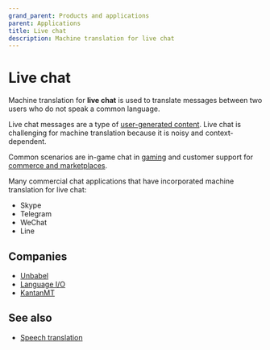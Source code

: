 ```yaml
---
grand_parent: Products and applications
parent: Applications
title: Live chat
description: Machine translation for live chat
---
```


# Live chat

Machine translation for **live chat** is used to translate messages between two users who do not speak a common language.

Live chat messages are a type of [user-generated content](user-generated-content.md). Live chat is challenging for machine translation because it is noisy and context-dependent.

Common scenarios are in-game chat in [gaming](gaming.md) and customer support for [commerce and marketplaces](commerce-and-marketplaces.md).

Many commercial chat applications that have incorporated machine translation for live chat:

- Skype
- Telegram
- WeChat
- Line

## Companies

* [Unbabel](/../industry/companies.md/#unbabel)
* [Language I/O](/../industry/companies.md/#language-io)
* [KantanMT](/../industry/companies.md/#kantanmt)

## See also

* [Speech translation](/building-and-research/other-input-types/speech)
